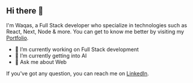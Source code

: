 
<!-- <img align="left"  width="47%" src="https://github-readme-stats.vercel.app/api?username=waqasaya-z&show_icons=true&theme=radical" /> -->

 <!-- <img  src="https://github-readme-stats.vercel.app/api/top-langs/?username=waqasaya-z&layout=compact" /> -->
## Hi there 👋

I'm Waqas, a Full Stack developer who specialize in technologies such as React, Next, Node & more. You can get to know me 
better by visiting my <a href="https://my-portfolio-waqasayaz.vercel.app/"> Portfolio</a>.

- 🔭 I’m currently working on Full Stack development
- 🌱 I’m currently getting into AI
- 💬 Ask me about Web

If you've got any question, you can reach me on <a href="https://www.linkedin.com/in/waqasayaz/"> LinkedIn</a>.

<!--
**waqasaya-z/waqasaya-z** is a ✨ _special_ ✨ repository because its `README.md` (this file) appears on your GitHub profile.

Here are some ideas to get you started:

- 🔭 I’m currently working on ...
- 🌱 I’m currently learning ...
- 👯 I’m looking to collaborate on ...
- 🤔 I’m looking for help with ...
- 💬 Ask me about ...
- 📫 How to reach me: ...
- 😄 Pronouns: ...
- ⚡ Fun fact: ...
-->
